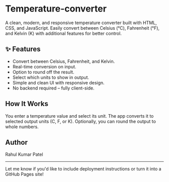 # Temperature-converter
A clean, modern, and responsive temperature converter built with HTML, CSS, and JavaScript.
Easily convert between Celsius (°C), Fahrenheit (°F), and Kelvin (K) with additional features for better control.

## ✨ Features
- Convert between Celsius, Fahrenheit, and Kelvin.
- Real-time conversion on input.
- Option to round off the result.
- Select which units to show in output.
- Simple and clean UI with responsive design.
- No backend required – fully client-side.
  
## How It Works
You enter a temperature value and select its unit.
The app converts it to selected output units (C, F, or K).
Optionally, you can round the output to whole numbers.

## Author
Rahul Kumar Patel

---

Let me know if you'd like to include deployment instructions or turn it into a GitHub Pages site!
